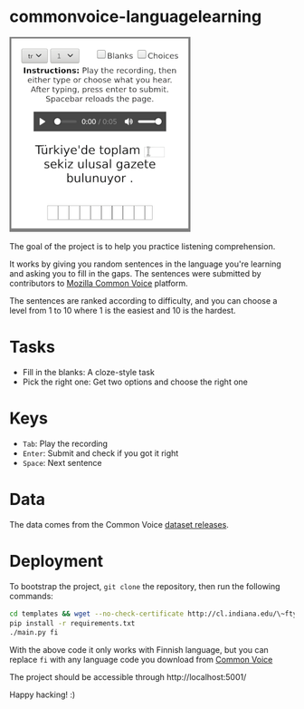 # commonvoice-languagelearning

![Project in action](doc/demo.gif) 

The goal of the project is to help you practice listening comprehension.

It works by giving you random sentences in the language you're learning and
asking you to fill in the gaps. The sentences were submitted by contributors
to [Mozilla Common Voice](https://commonvoice.mozilla.org/) platform.

The sentences are ranked according to difficulty, and you can choose a level
from 1 to 10 where 1 is the easiest and 10 is the hardest.

# Tasks

* Fill in the blanks: A cloze-style task
* Pick the right one: Get two options and choose the right one

# Keys

* `Tab`: Play the recording
* `Enter`: Submit and check if you got it right
* `Space`: Next sentence

# Data

The data comes from the Common Voice [dataset releases](http://commonvoice.mozilla.org/datasets).

# Deployment

To bootstrap the project, `git clone` the repository, then run the following
commands:

```bash
cd templates && wget --no-check-certificate http://cl.indiana.edu/\~ftyers/cv/cv-corpus-6.1-2020-12-11.tar.gz -O- | tar zxf - && cd ..
pip install -r requirements.txt
./main.py fi
```

With the above code it only works with Finnish language, but you can replace
`fi` with any language code you download from [Common Voice](https://commonvoice.mozilla.org/datasets)

The project should be accessible through http://localhost:5001/

Happy hacking! :)
